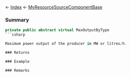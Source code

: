 ← [Index](Api-Index) ← [MyResourceSourceComponentBase](VRage.Game.Components.MyResourceSourceComponentBase)

### Summary

```csharp
private public abstract virtual MaxOutputByType
```csharp

Maximum power output of the producer in MW or litres/h.

### Returns

### Example

### Remarks

